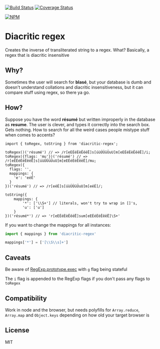 [![Build Status](https://travis-ci.org/pocesar/js-diacritic-regex.svg?branch=master)](https://travis-ci.org/pocesar/js-diacritic-regex)
[![Coverage Status](https://coveralls.io/repos/github/pocesar/js-diacritic-regex/badge.svg?branch=master)](https://coveralls.io/github/pocesar/js-diacritic-regex?branch=master)

[![NPM](https://nodei.co/npm/diacritic-regex.png)](https://nodei.co/npm/diacritic-regex/)

# Diacritic regex

Creates the inverse of transliterated string to a regex. What? Basically, a regex that is diacritic insensitive

## Why?

Sometimes the user will search for **blasé**, but your database is dumb and doesn't understand collations and diacritic insensitiveness, but it can compare stuff using regex, so there ya go.

## How?

Suppose you have the word **résumé** but written improperly in the database as **resume**. The user is clever, and types it correctly into the search box. Gets nothing. How to search for all the weird cases people mistype stuff when comes to accents?

```es6
import { toRegex, toString } from 'diacritic-regex';

toRegex()('résumé') // => /r[eEÉéÈèÊêëË]s[úùÚÙüÜuU]m[eEÉéÈèÊêëË]/i;
toRegex({flags: 'mu'})('résumé') // => /r[eEÉéÈèÊêëË]s[úùÚÙüÜuU]m[eEÉéÈèÊêëË]/mu;
toRegex({
  flags: '',
  mappings: {
    'e': 'eéÉ'
  }
})('résumé') // => /r[eéÉ]s[úùÚÙüÜuU]m[eéÉ]/;

toString({
    mappings: {
        '*': ['\\S+'] // literals, won't try to wrap in []'s,
        'u': ['u']
    }
})('résumé*') // => 'r[eEÉéÈèÊêëË]sum[eEÉéÈèÊêëË]\S+'
```

If you want to change the mappings for all instances:

```ts
import { mappings } from 'diacritic-regex'

mappings['*'] = ['[\\S\\s]+']
```

## Caveats

Be aware of [RegExp.prototype.exec](https://developer.mozilla.org/en-US/docs/Web/JavaScript/Reference/Global_Objects/RegExp/exec) with `g` flag being stateful

The `i` flag is appended to the RegExp flags if you don't pass any flags to `toRegex`

## Compatibility

Work in node and the browser, but needs polyfills for `Array.reduce`, `Array.map` and `Object.keys` depending on how old your target browser is

## License

MIT
